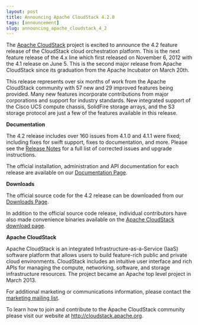 ```yaml
---
layout: post
title: Announcing Apache CloudStack 4.2.0
tags: [announcement]
slug: announcing_apache_cloudstack_4_2
---
```

<p>The <a href="http://cloudstack.apache.org">Apache CloudStack</a> project is excited to announce the 4.2 feature release of the CloudStack cloud orchestration platform. This is the next feature release of the 4.x line which first released on November 6, 2012 with the 4.1 release on June 5. This is the second major release from Apache CloudStack since its graduation from the Apache Incubator on March 20th.</p>

<p>This release represents over six months of work from the Apache CloudStack community with 57 new and 29 improved features being provided. Many new features incorporate contributions from major corporations and support for industry standards. New integrated support of the Cisco UCS compute chassis, SolidFire storage arrays, and the S3 storage protocol are just a few of the features available in this release.</p>

<p><strong>Documentation</strong></p>

<p>The 4.2 release includes over 160 issues from 4.1.0 and 4.1.1 were fixed; including fixes for swift support, fixes to documentation, and more. Please see the <a href="http://cloudstack.apache.org/docs/en-US/Apache_CloudStack/4.2.0/html/Release_Notes/index.html">Release Notes</a> for a full list of corrected issues and upgrade instructions.</p>

<p>The official installation, administration and API documentation for each release are available on our <a href="http://cloudstack.apache.org/docs/">Documentation Page</a>.</p>

<p><strong>Downloads</strong></p>

<p>The official source code for the 4.2 release can be downloaded from our <a href="http://cloudstack.apache.org/downloads.html">Downloads Page</a>.</p>

<p>In addition to the official source code release, individual contributors have also made convenience binaries available on the
<a href="http://cloudstack.apache.org/downloads.html">Apache CloudStack download page</a>.</p>

<p><strong>Apache CloudStack</strong></p>

<p>Apache CloudStack is an integrated Infrastructure-as-a-Service (IaaS) software platform that allows users to build feature-rich public and private cloud environments. CloudStack includes an intuitive user interface and rich APIs for managing the compute, networking, software, and storage infrastructure resources. The project became an Apache top level project in March 2013.</p>

<p>For additional marketing or communications information, please contact the <a href="mailto:marketing@cloudstack.apache.org">marketing mailing list</a>.</p>

<p>To learn how to join and contribute to the Apache CloudStack community please visit our website at <a href="http://cloudstack.apache.org">http://cloudstack.apache.org</a>.</p>
